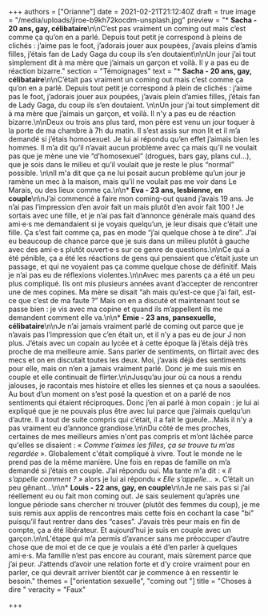 +++
authors = ["Orianne"]
date = 2021-02-21T21:12:40Z
draft = true
image = "/media/uploads/jiroe-b9kh72kocdm-unsplash.jpg"
preview = "* **Sacha - 20 ans, gay, célibataire**\n\nC’est pas vraiment un coming out mais c’est comme ça qu’on en a parlé. Depuis tout petit je correspond à pleins de clichés : j’aime pas le foot, j’adorais jouer aux poupées, j’avais pleins d’amis filles, j’étais fan de Lady Gaga du coup ils s’en doutaient\n\nUn jour j’ai tout simplement dit à ma mère que j’aimais un garçon et voilà. Il y a pas eu de réaction bizarre."
section = "Témoignages"
text = "* **Sacha - 20 ans, gay, célibataire**\n\nC’était pas vraiment un coming out mais c’est comme ça qu’on en a parlé. Depuis tout petit je correspond à plein de clichés : j’aime pas le foot, j’adorais jouer aux poupées, j’avais plein d’amies filles, j’étais fan de Lady Gaga, du coup ils s’en doutaient. \n\nUn jour j’ai tout simplement dit à ma mère que j’aimais un garçon, et voilà. Il n'y a pas eu de réaction bizarre.\n\nDeux ou trois ans plus tard, mon père est venu un jour toquer à la porte de ma chambre à 7h du matin. Il s’est assis sur mon lit et il m’a demandé si j’étais homosexuel. Je lui ai répondu qu’en effet j’aimais bien les hommes. Il m’a dit qu’il n’avait aucun problème avec ça mais qu’il ne voulait pas que je mène une vie “d’homosexuel” (drogues, bars gay, plans cul...), que je sois dans le milieu et qu’il voulait que je reste le plus “normal” possible. \n\nIl m'a dit que ça ne lui posait aucun problème qu’un jour je ramène un mec à la maison, mais qu’il ne voulait pas me voir dans Le Marais, ou des lieux comme ça.\n\n* **Eva - 23 ans, lesbienne, en couple**\n\nJ’ai commencé à faire mon coming-out quand j’avais 19 ans. Je n’ai pas l’impression d’en avoir fait un mais plutôt d’en avoir fait 100 ! Je sortais avec une fille, et je n’ai pas fait d’annonce générale mais quand des ami·e·s me demandaient si je voyais quelqu’un, je leur disais que c’était une fille. Ça s’est fait comme ça, pas en mode “j’ai quelque chose à te dire”. J’ai eu beaucoup de chance parce que je suis dans un milieu plutôt à gauche avec des ami·e·s plutôt ouvert·e·s sur ce genre de questions.\n\nCe qui a été pénible, ça a été les réactions de gens qui pensaient que c’était juste un passage, et qui ne voyaient pas ça comme quelque chose de définitif. Mais je n’ai pas eu de réflexions violentes.\n\nAvec mes parents ça a été un peu plus compliqué. Ils ont mis plusieurs années avant d’accepter de rencontrer une de mes copines. Ma mère se disait “ah mais qu’est-ce que j’ai fait, est-ce que c’est de ma faute ?” Mais on en a discuté et maintenant tout se passe bien : je vis avec ma copine et quand ils m’appellent ils me demandent comment elle va.\n\n* **Emie - 23 ans, pansexuelle, célibataire**\n\nJe n’ai jamais vraiment parlé de coming out parce que je n’avais pas l’impression que c’en était un, et il n’y a pas eu de jour J non plus. J’étais avec un copain au lycée et à cette époque là j’étais déjà très proche de ma meilleure amie. Sans parler de sentiments, on flirtait avec des mecs et on en discutait toutes les deux. Moi, j’avais déjà des sentiments pour elle, mais on n’en a jamais vraiment parlé. Donc je me suis mis en couple et elle continuait de flirter.\n\nJusqu’au jour où ca nous a rendu jalouses, je racontais mes histoire et elles les siennes et ça nous a saoulées. Au bout d’un moment on s’est posé la question et on a parlé de nos sentiments qui étaient réciproques. Donc j’en ai parlé à mon copain : je lui ai expliqué que je ne pouvais plus être avec lui parce que j’aimais quelqu’un d’autre. Il a tout de suite compris qui c’était, il a fait le gueule…Mais il n'y a pas vraiment eu d’annonce grandiose.\n\nDu côté de mes proches, certaines de mes meilleurs amies n'ont pas compris et m’ont lâchée parce qu'elles se disaient  : « _Comme t’aimes les filles, ça se trouve tu m’as regardée_ ». Globalement c'était compliqué à vivre. Tout le monde ne le prend pas de la même manière. Une fois en repas de famille on m’a demandé si j’étais en couple. J’ai répondu oui. Ma tante m'a dit :  « _Il s’appelle comment ?_ » alors je lui ai répondu _« Elle s’appelle…_ ». C’était un peu gênant…\n\n* **Louis - 22 ans, gay, en couple**\n\nJe ne sais pas si j’ai réellement eu ou fait mon coming out. Je sais seulement qu’après une longue période sans chercher ni trouver (plutôt des femmes du coup), je me suis remis aux applis de rencontres mais cette fois en cochant la case \"bi\" puisqu’il faut rentrer dans des “cases”. J’avais très peur mais en fin de compte, ça a été libérateur. Et aujourd’hui je suis en couple avec un garçon.\n\nL'étape qui m’a permis d’avancer sans me préoccuper d’autre chose que de moi et de ce que je voulais a été d’en parler à quelques ami·e·s. Ma famille n’est pas encore au courant, mais sûrement parce que j’ai peur. J’attends d’avoir une relation forte et d’y croire vraiment pour en parler, ce qui devrait arriver bientôt car je commence à en ressentir le besoin."
themes = ["orientation sexuelle", "coming out "]
title = "Choses à dire "
veracity = "Faux"

+++
